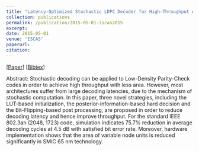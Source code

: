 ```yaml
---
title: "Latency-Optimized Stochastic LDPC Decoder for High-Throughput Applications"
collection: publications
permalink: /publication/2015-05-01-iscas2015
excerpt:
date: 2015-05-01
venue: 'ISCAS'
paperurl:
citation:
---
```

[[Paper](https://diwu1990.github.io/files/iscas2015_paper.pdf)] [[Bibtex](https://diwu1990.github.io/files/iscas2015_paper.bib)]

Abstract: 
Stochastic decoding can be applied to Low-Density Parity-Check codes in order to achieve high throughput with less area. However, most architectures suffer from large decoding latencies, due to the mechanism of stochastic computation. In this paper, three novel strategies, including the LUT-based initialization, the posterior-information-based hard decision and the Bit-Flipping-based post processing, are proposed in order to reduce decoding latency and hence improve throughput. For the standard IEEE 802.3an (2048, 1723) code, simulation indicates 75.7% reduction in average decoding cycles at 4.5 dB with satisfied bit error rate. Moreover, hardware implementation shows that the area of variable node units is reduced significantly in SMIC 65 nm technology.